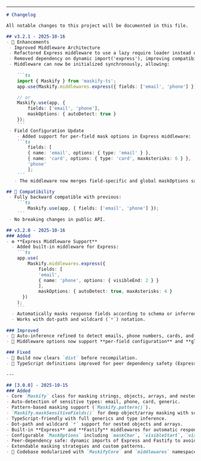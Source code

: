 
---

```md
# Changelog

All notable changes to this project will be documented in this file.

## v3.2.1 - 2025-10-16
- 🚀 Enhancements
 - Improved Middleware Architecture
 - Refactored Express middleware to use a lazy require loader instead of top-level await.
 - Removed dependency on dynamic import('express'), improving compatibility with both CJS and ESM users.
 - Middleware can now be initialized synchronously, allowing:
        
    ```ts
    import { Maskify } from 'maskify-ts';
    app.use(Maskify.middlewares.express({ fields: ['email', 'phone'] }));

    // or
    Maskify.use(app, {
        fields: ['email', 'phone'],
        maskOptions: { autoDetect: true }
    });
    ```
 - Field Configuration Update
    - Added support for per-field mask options in Express middleware: 
    ```ts
        fields: [
        { name: 'email', options: { type: 'email' } },
        { name: 'card', options: { type: 'card', maxAsterisks: 6 } },
        'phone'
        ];
    ```
   - The middleware now merges field-specific and global maskOptions safely.

## 🧩 Compatibility
 - Fully backward compatible with previous:
    ```ts
        Maskify.use(app, { fields: ['email', 'phone'] });
    ```
 - No breaking changes in public API.

## v3.2.0 - 2025-10-16
### Added
- ⚙️ **Express Middleware Support**
  - Added built-in middleware for Express:
    ```ts
    app.use(
        Maskify.middlewares.express({
            fields: [
            'email',
            { name: 'phone', options: { visibleEnd: 2 } }
            ],
            maskOptions: { autoDetect: true, maxAsterisks: 4 }
      })
    );
    ```
  - Automatically masks response fields according to schema or inferred type.
  - Works with dot-path and wildcard (`*`) notation.
  
### Improved
- 🧠 Auto-inference refined to detect emails, phone numbers, cards, and names using regex heuristics.
- 🧩 Middleware options now support **per-field configuration** and **global maskOptions** merging.

### Fixed
- 🧼 Build now clears `dist` before recompilation.
- 🧯 TypeScript definitions improved for peer dependency safety (Express optional import).

---

## [3.0.0] - 2025-10-15
### Added
- Core `Maskify` class for masking strings, objects, arrays, and nested fields.
- Auto-detection of sensitive types: email, phone, card, generic.
- Pattern-based masking support (`Maskify.pattern()`).
- `Maskify.maskSensitiveFields()` for deep object/array masking with schema.
- TypeScript-friendly with full generics and type inference.
- Dot-path and wildcard `*` support for nested objects and arrays.
- Built-in **Express** and **Fastify** middlewares for automatic response masking.
- Configurable `MaskOptions` including `maskChar`, `visibleStart`, `visibleEnd`, `maxAsterisks`, and `pattern`.
- Peer-dependency safe: dynamic imports of Express and Fastify to avoid runtime errors.
- Extendable masking strategies and custom patterns.
- 🧰 Codebase modularized with `MaskifyCore` and `middlewares` namespaces for better extensibility.

